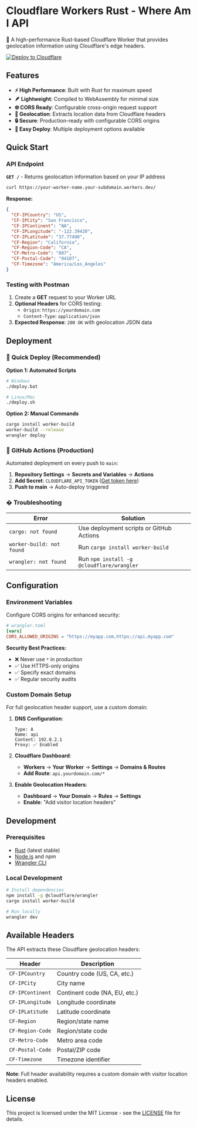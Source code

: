 # Cloudflare Workers Rust - Where Am I API

🦀 A high-performance Rust-based Cloudflare Worker that provides geolocation information using Cloudflare's edge headers.

[![Deploy to Cloudflare](https://deploy.workers.cloudflare.com/button)](https://deploy.workers.cloudflare.com/?url=https://github.com/fernandodilland/cloudflare-workers-where-i-am-api)

## Features

- **⚡ High Performance**: Built with Rust for maximum speed
- **🪶 Lightweight**: Compiled to WebAssembly for minimal size
- **🌐 CORS Ready**: Configurable cross-origin request support
- **📍 Geolocation**: Extracts location data from Cloudflare headers
- **🔒 Secure**: Production-ready with configurable CORS origins
- **🚀 Easy Deploy**: Multiple deployment options available

## Quick Start

### API Endpoint

**`GET /`** - Returns geolocation information based on your IP address

```bash
curl https://your-worker-name.your-subdomain.workers.dev/
```

**Response:**
```json
{
  "CF-IPCountry": "US",
  "CF-IPCity": "San Francisco",
  "CF-IPContinent": "NA",
  "CF-IPLongitude": "-122.39420",
  "CF-IPLatitude": "37.77490",
  "CF-Region": "California",
  "CF-Region-Code": "CA",
  "CF-Metro-Code": "807",
  "CF-Postal-Code": "94107",
  "CF-Timezone": "America/Los_Angeles"
}
```

### Testing with Postman

1. Create a **GET** request to your Worker URL
2. **Optional Headers** for CORS testing:
   - `Origin`: `https://yourdomain.com`
   - `Content-Type`: `application/json`
3. **Expected Response**: `200 OK` with geolocation JSON data

## Deployment

### 🚀 Quick Deploy (Recommended)

**Option 1: Automated Scripts**
```bash
# Windows
./deploy.bat

# Linux/Mac
./deploy.sh
```

**Option 2: Manual Commands**
```bash
cargo install worker-build
worker-build --release
wrangler deploy
```

### 🤖 GitHub Actions (Production)

Automated deployment on every push to `main`:

1. **Repository Settings** → **Secrets and Variables** → **Actions**
2. **Add Secret**: `CLOUDFLARE_API_TOKEN` ([Get token here](https://dash.cloudflare.com/profile/api-tokens))
3. **Push to main** → Auto-deploy triggered

### � Troubleshooting

| Error | Solution |
|-------|----------|
| `cargo: not found` | Use deployment scripts or GitHub Actions |
| `worker-build: not found` | Run `cargo install worker-build` |
| `wrangler: not found` | Run `npm install -g @cloudflare/wrangler` |

## Configuration

### Environment Variables

Configure CORS origins for enhanced security:

```toml
# wrangler.toml
[vars]
CORS_ALLOWED_ORIGINS = "https://myapp.com,https://api.myapp.com"
```

**Security Best Practices:**
- ❌ Never use `*` in production
- ✅ Use HTTPS-only origins
- ✅ Specify exact domains
- ✅ Regular security audits

### Custom Domain Setup

For full geolocation header support, use a custom domain:

1. **DNS Configuration**:
   ```
   Type: A
   Name: api
   Content: 192.0.2.1
   Proxy: ✅ Enabled
   ```

2. **Cloudflare Dashboard**:
   - **Workers** → **Your Worker** → **Settings** → **Domains & Routes**
   - **Add Route**: `api.yourdomain.com/*`

3. **Enable Geolocation Headers**:
   - **Dashboard** → **Your Domain** → **Rules** → **Settings**
   - **Enable**: "Add visitor location headers"

## Development

### Prerequisites

- [Rust](https://rustup.rs/) (latest stable)
- [Node.js](https://nodejs.org/) and npm
- [Wrangler CLI](https://developers.cloudflare.com/workers/wrangler/)

### Local Development

```bash
# Install dependencies
npm install -g @cloudflare/wrangler
cargo install worker-build

# Run locally
wrangler dev
```

## Available Headers

The API extracts these Cloudflare geolocation headers:

| Header | Description |
|--------|-------------|
| `CF-IPCountry` | Country code (US, CA, etc.) |
| `CF-IPCity` | City name |
| `CF-IPContinent` | Continent code (NA, EU, etc.) |
| `CF-IPLongitude` | Longitude coordinate |
| `CF-IPLatitude` | Latitude coordinate |
| `CF-Region` | Region/state name |
| `CF-Region-Code` | Region/state code |
| `CF-Metro-Code` | Metro area code |
| `CF-Postal-Code` | Postal/ZIP code |
| `CF-Timezone` | Timezone identifier |

**Note**: Full header availability requires a custom domain with visitor location headers enabled.

## License

This project is licensed under the MIT License - see the [LICENSE](LICENSE) file for details.
